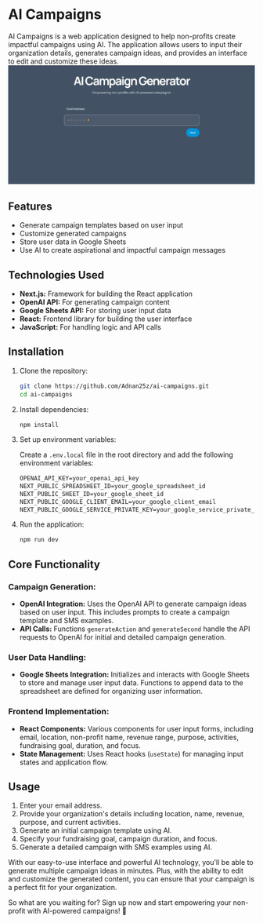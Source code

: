 # AI Campaigns

AI Campaigns is a web application designed to help non-profits create impactful campaigns using AI. The application allows users to input their organization details, generates campaign ideas, and provides an interface to edit and customize these ideas.
![Gameplay Image](assets/campaign.jpg)

## Features

- Generate campaign templates based on user input
- Customize generated campaigns
- Store user data in Google Sheets
- Use AI to create aspirational and impactful campaign messages

## Technologies Used

- **Next.js:** Framework for building the React application
- **OpenAI API:** For generating campaign content
- **Google Sheets API:** For storing user input data
- **React:** Frontend library for building the user interface
- **JavaScript:** For handling logic and API calls

## Installation

1. Clone the repository:

    ```bash
    git clone https://github.com/Adnan25z/ai-campaigns.git
    cd ai-campaigns
    ```

2. Install dependencies:

    ```bash
    npm install
    ```

3. Set up environment variables:

    Create a `.env.local` file in the root directory and add the following environment variables:

    ```env
    OPENAI_API_KEY=your_openai_api_key
    NEXT_PUBLIC_SPREADSHEET_ID=your_google_spreadsheet_id
    NEXT_PUBLIC_SHEET_ID=your_google_sheet_id
    NEXT_PUBLIC_GOOGLE_CLIENT_EMAIL=your_google_client_email
    NEXT_PUBLIC_GOOGLE_SERVICE_PRIVATE_KEY=your_google_service_private_key
    ```

4. Run the application:

    ```bash
    npm run dev
    ```
## Core Functionality

### Campaign Generation:
- **OpenAI Integration:** Uses the OpenAI API to generate campaign ideas based on user input. This includes prompts to create a campaign template and SMS examples.
- **API Calls:** Functions `generateAction` and `generateSecond` handle the API requests to OpenAI for initial and detailed campaign generation.

### User Data Handling:
- **Google Sheets Integration:** Initializes and interacts with Google Sheets to store and manage user input data. Functions to append data to the spreadsheet are defined for organizing user information.

### Frontend Implementation:
- **React Components:** Various components for user input forms, including email, location, non-profit name, revenue range, purpose, activities, fundraising goal, duration, and focus.
- **State Management:** Uses React hooks (`useState`) for managing input states and application flow.

## Usage

1. Enter your email address.
2. Provide your organization's details including location, name, revenue, purpose, and current activities.
3. Generate an initial campaign template using AI.
4. Specify your fundraising goal, campaign duration, and focus.
5. Generate a detailed campaign with SMS examples using AI.

With our easy-to-use interface and powerful AI technology, you'll be able to generate multiple campaign ideas in minutes. Plus, with the ability to edit and customize the generated content, you can ensure that your campaign is a perfect fit for your organization.

So what are you waiting for? Sign up now and start empowering your non-profit with AI-powered campaigns! 🤖
